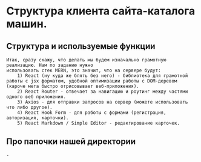 # Структура клиента сайта-каталога машин.

## Структура и используемые функции
    Итак, сразу скажу, что делать мы будем изначально грамотную реализацию. Нам по заданию нужно 
    использовать стек MERN, это значит, что на сервере будут:
        1) React (ну куда же блять без него) - библиотека для грамотной работы с jsx форматом, удобной оптимизации работы с DOM-деревом (кароче мега быстро отрисовывает веб-приложения).
        2) React Router - отвечает за навигацию и роутинг между частями одного веб приложения.
        3) Axios - для отправки запросов на сервер (можете использовать что либо другое).
        4) React Hook Form - для работы с формами (регистрация, авторизация, карточки).
        5) React Markdown / Simple Editor - редактирование карточек.

## Про папочки нашей директории
    - 